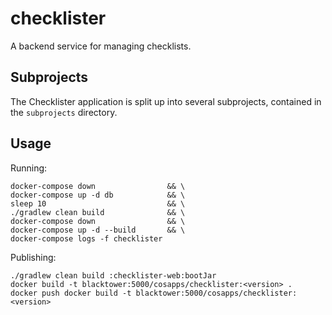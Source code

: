 # checklister

A backend service for managing checklists.

## Subprojects

The Checklister application is split up into several subprojects,
contained in the `subprojects` directory.

## Usage

Running:

```
docker-compose down                && \
docker-compose up -d db            && \
sleep 10                           && \
./gradlew clean build              && \
docker-compose down                && \
docker-compose up -d --build       && \
docker-compose logs -f checklister
```

Publishing:
```
./gradlew clean build :checklister-web:bootJar
docker build -t blacktower:5000/cosapps/checklister:<version> .
docker push docker build -t blacktower:5000/cosapps/checklister:<version>
```
